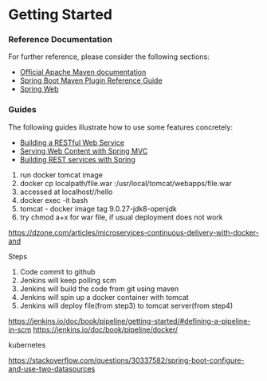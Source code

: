 # Getting Started

### Reference Documentation
For further reference, please consider the following sections:

* [Official Apache Maven documentation](https://maven.apache.org/guides/index.html)
* [Spring Boot Maven Plugin Reference Guide](https://docs.spring.io/spring-boot/docs/2.1.9.RELEASE/maven-plugin/)
* [Spring Web](https://docs.spring.io/spring-boot/docs/2.2.0.RELEASE/reference/htmlsingle/#boot-features-developing-web-applications)

### Guides
The following guides illustrate how to use some features concretely:

* [Building a RESTful Web Service](https://spring.io/guides/gs/rest-service/)
* [Serving Web Content with Spring MVC](https://spring.io/guides/gs/serving-web-content/)
* [Building REST services with Spring](https://spring.io/guides/tutorials/bookmarks/)

1. run docker tomcat image
2. docker cp localpath/file.war <containername>:/usr/local/tomcat/webapps/file.war
3. accessed at localhost/<warfilename>/hello
4. docker exec -it <containername> bash
5. tomcat - docker image tag 9.0.27-jdk8-openjdk
6. try chmod a+x for war file, if usual deployment does not work

https://dzone.com/articles/microservices-continuous-delivery-with-docker-and

Steps
1. Code commit to github
2. Jenkins will keep polling scm
3. Jenkins will build the code from git using maven
4. Jenkins will spin up a docker container with tomcat
5. Jenkins will deploy file(from step3) to tomcat server(from step4)

https://jenkins.io/doc/book/pipeline/getting-started/#defining-a-pipeline-in-scm
https://jenkins.io/doc/book/pipeline/docker/

kubernetes

https://stackoverflow.com/questions/30337582/spring-boot-configure-and-use-two-datasources
